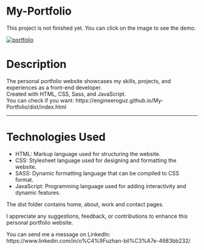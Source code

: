 <h1>My-Portfolio</h1>
<p>This project is not finished yet. You can click on the image to see the demo.</p>

<a href="https://engineeroguz.github.io/My-Portfolio/dist/index.html">![portfolio](https://github.com/engineeroguz/My-Portfolio/assets/122749153/04e153f3-44c5-4719-9d24-f15a7f92a0fb)</a>


<h1>Description</h1>
<p>The personal portfolio website showcases my skills, projects, and experiences as a front-end developer.
<br>  Created with HTML, CSS, Sass, and JavaScript.<br> You can check if you want: https://engineeroguz.github.io/My-Portfolio/dist/index.html</p>
<hr />
<h1>Technologies Used</h1>
<ul>
  <li>HTML: Markup language used for structuring the website.</li>
  <li>CSS: Stylesheet language used for designing and formatting the website.</li>
  <li>SASS: Dynamic formatting language that can be compiled to CSS format.</li>
  <li>JavaScript: Programming language used for adding interactivity and dynamic features.</li>
</ul>
<p>The dist folder contains home, about, work and contact pages.</p>
<p>I appreciate any suggestions, feedback, or contributions to enhance this personal portfolio website.</p>
<p>You can send me a message on LinkedIn: https://www.linkedin.com/in/o%C4%9Fuzhan-bil%C3%A7e-4683bb232/</p>
